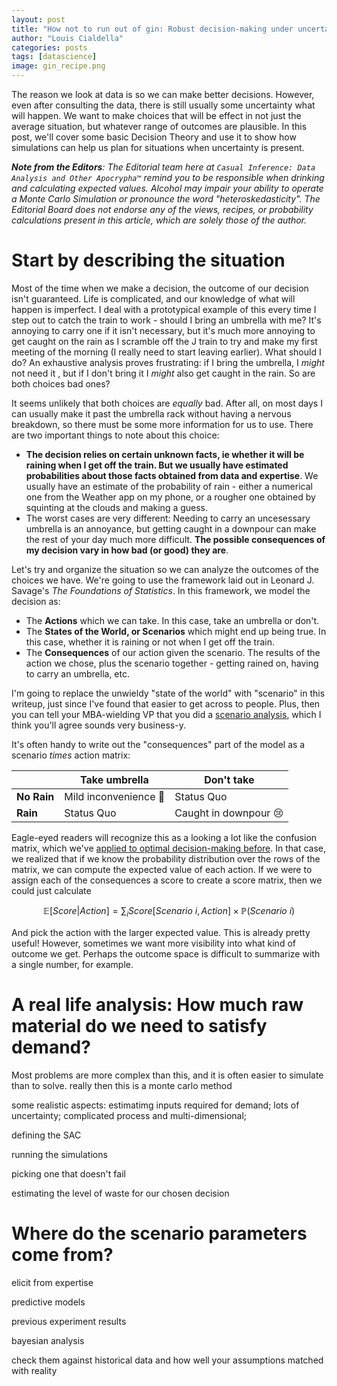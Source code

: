 ```yaml
---
layout: post
title: "How not to run out of gin: Robust decision-making under uncertainty using simulations"
author: "Louis Cialdella"
categories: posts
tags: [datascience]
image: gin_recipe.png
---
```


The reason we look at data is so we can make better decisions. However, even after consulting the data, there is still usually some uncertainty what will happen. We want to make choices that will be effect in not just the average situation, but whatever range of outcomes are plausible. In this post, we'll cover some basic Decision Theory and use it to show how simulations can help us plan for situations when uncertainty is present.

_**Note from the Editors**: The Editorial team here at `Casual Inference: Data Analysis and Other Apocrypha™` remind you to be responsible when drinking and calculating expected values. Alcohol may impair your ability to operate a Monte Carlo Simulation or pronounce the word "heteroskedasticity". The Editorial Board does not endorse any of the views, recipes, or probability calculations present in this article, which are solely those of the author._

# Start by describing the situation

Most of the time when we make a decision, the outcome of our decision isn't guaranteed. Life is complicated, and our knowledge of what will happen is imperfect. I deal with a prototypical example of this every time I step out to catch the train to work - should I bring an umbrella with me? It's annoying to carry one if it isn't necessary, but it's much more annoying to get caught on the rain as I scramble off the J train to try and make my first meeting of the morning (I really need to start leaving earlier). What should I do? An exhaustive analysis proves frustrating: if I bring the umbrella, I _might_ not need it , but if I don't bring it I _might_ also get caught in the rain. So are both choices bad ones?

It seems unlikely that both choices are _equally_ bad. After all, on most days I can usually make it past the umbrella rack without having a nervous breakdown, so there must be some more information for us to use. There are two important things to note about this choice:
* **The decision relies on certain unknown facts, ie whether it will be raining when I get off the train. But we usually have estimated probabilities about those facts obtained from data and expertise**. We usually have an estimate of the probability of rain - either a numerical one from the Weather app on my phone, or a rougher one obtained by squinting at the clouds and making a guess.
* The worst cases are very different: Needing to carry an uncesessary umbrella is an annoyance, but getting caught in a downpour can make the rest of your day much more difficult. **The possible consequences of my decision vary in how bad (or good) they are**.

Let's try and organize the situation so we can analyze the outcomes of the choices we have. We're going to use the framework laid out in Leonard J. Savage's _The Foundations of Statistics_. In this framework, we model the decision as:
* The **Actions** which we can take. In this case, take an umbrella or don't.
* The **States of the World, or Scenarios** which might end up being true. In this case, whether it is raining or not when I get off the train.
* The **Consequences** of our action given the scenario. The results of the action we chose, plus the scenario together - getting rained on, having to carry an umbrella, etc.

I'm going to replace the unwieldy "state of the world" with "scenario" in this writeup, just since I've found that easier to get across to people. Plus, then you can tell your MBA-wielding VP that you did a [scenario analysis](https://en.wikipedia.org/wiki/Scenario_planning), which I think you'll agree sounds very business-y.

It's often handy to write out the "consequences" part of the model as a scenario $times$ action matrix:

|     | **Take umbrella** | **Don't take** |
| -------- | ------- | ------- |
| **No Rain**  | Mild inconvenience  🫤  | Status Quo |
| **Rain**     | Status Quo    | Caught in downpour 😢 |



Eagle-eyed readers will recognize this as a looking a lot like the confusion matrix, which we've [applied to optimal decision-making before](https://lmc2179.github.io/posts/decisions.html). In that case, we realized that if we know the probability distribution over the rows of the matrix, we can compute the expected value of each action. If we were to assign each of the consequences a score to create a score matrix, then we could just calculate

$$\mathbb{E}[Score | Action] = \sum_i Score[Scenario \ i, Action] \times \mathbb{P}(Scenario \ i)$$

And pick the action with the larger expected value. This is already pretty useful! However, sometimes we want more visibility into what kind of outcome we get. Perhaps the outcome space is difficult to summarize with a single number, for example.

# A real life analysis: How much raw material do we need to satisfy demand?

Most problems are more complex than this, and it is often easier to simulate than to solve. really then this is a monte carlo method

some realistic aspects: estimatimg inputs required for demand; lots of uncertainty; complicated process and multi-dimensional;

defining the SAC

running the simulations

picking one that doesn't fail

estimating the level of waste for our chosen decision

# Where do the scenario parameters come from?

elicit from expertise

predictive models

previous experiment results

bayesian analysis

check them against historical data and how well your assumptions matched with reality
